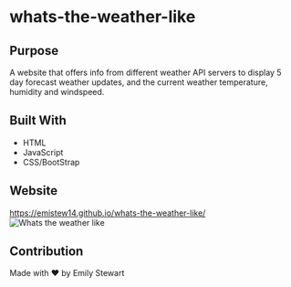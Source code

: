 # whats-the-weather-like

## Purpose
A website that offers info from different weather API servers to display 5 day forecast weather updates, and the current weather temperature, humidity and windspeed.

## Built With
* HTML
* JavaScript
* CSS/BootStrap

## Website
https://emistew14.github.io/whats-the-weather-like/
![Whats the weather like](https://user-images.githubusercontent.com/77601180/111104895-eef4f780-850e-11eb-9d79-35f49fad9089.png)


## Contribution
Made with ❤️ by Emily Stewart
